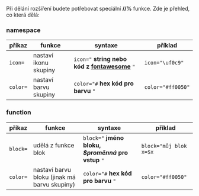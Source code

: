 Při dělání rozšíření budete potřebovat speciální **//%** funkce. Zde je přehled, co která dělá:

### namespace
|příkaz|funkce|syntaxe|příklad|
|----|----|----|----|
|`icon=`|nastaví ikonu skupiny|`icon="` **string nebo kód z [fontawesome](https://fontawesome.com/v6/icons)** `"`|`icon="\uf0c9"`|
|`color=`|nastaví barvu skupiny|`color="#` **hex kód pro barvu** `"`|`color="#ff0050"`|
### function
|příkaz|funkce|syntaxe|příklad|
|----|----|----|----|
|`block=`|udělá z funkce blok|`block="` **jméno bloku, _$proměnná_ pro vstup** `"`|`block="můj blok x=$x`|
|`color=`|nastaví barvu bloku (jinak má barvu skupiny)|`color="#` **hex kód pro barvu** `"`|`color="#ff0050"`|
